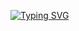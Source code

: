 [![Typing SVG](https://readme-typing-svg.demolab.com?font=Fira+Code&pause=1000&width=435&lines=%F0%9F%91%8B%2C+I+am+Jozef.;%E2%9A%A1%EF%B8%8FEveryday+learning+new+stuff.%F0%9F%A7%A0)](https://git.io/typing-svg)

<!--

### Hi there 👋
**JozeFons/JozeFons** is a ✨ _special_ ✨ repository because its `README.md` (this file) appears on your GitHub profile.

Here are some ideas to get you started:

- 🔭 I’m currently working on ...
- 🌱 I’m currently learning ...
- 👯 I’m looking to collaborate on ...
- 🤔 I’m looking for help with ...
- 💬 Ask me about ...
- 📫 How to reach me: ...
- 😄 Pronouns: ...
- ⚡ Fun fact: ...
-->
